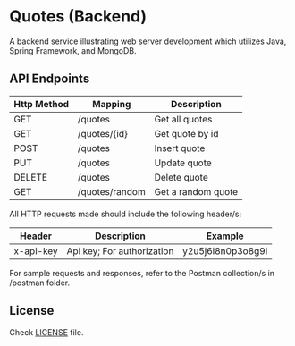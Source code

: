 # Quotes (Backend)
A backend service illustrating web server development which utilizes Java, Spring Framework, and MongoDB.

## API Endpoints
<table>
  <thead>
    <th>Http Method</th>
    <th>Mapping</th>
    <th>Description</th>
  </thead>
  <tbody>
    <tr>
      <td>GET</td>
      <td>/quotes</td>
      <td>Get all quotes</td>
    </tr>
    <tr>
      <td>GET</td>
      <td>/quotes/{id}</td>
      <td>Get quote by id</td>
    </tr>
    <tr>
      <td>POST</td>
      <td>/quotes</td>
      <td>Insert quote</td>
    </tr>
    <tr>
      <td>PUT</td>
      <td>/quotes</td>
      <td>Update quote</td>
    </tr>
    <tr>
      <td>DELETE</td>
      <td>/quotes</td>
      <td>Delete quote</td>
    </tr>
    <tr>
      <td>GET</td>
      <td>/quotes/random</td>
      <td>Get a random quote</td>
    </tr>
  </tbody>
</table>

All HTTP requests made should include the following header/s:
<table>
  <thead>
    <tr>
      <th>Header</th>
      <th>Description</th>
      <th>Example</th>
    </tr>
  </thead>
  <tbody>
    <tr>
      <td>x-api-key</td>
      <td>Api key; For authorization</td>
      <td>y2u5j6i8n0p3o8g9i</td>
    </tr>
  </tbody>
</table>

For sample requests and responses, refer to the Postman collection/s in /postman folder.

## License
Check [LICENSE](https://github.com/Yudzeen/quotes-backend/blob/master/LICENSE) file.
